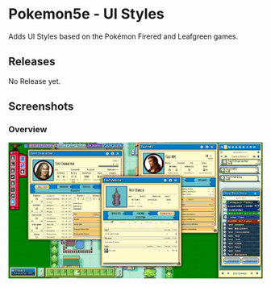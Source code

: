 # Pokemon5e - UI Styles
Adds UI Styles based on the Pokémon Firered and Leafgreen games.

## Releases

No Release yet.

## Screenshots 

### Overview 
![](readme/Preview-8-25-2020.png)
